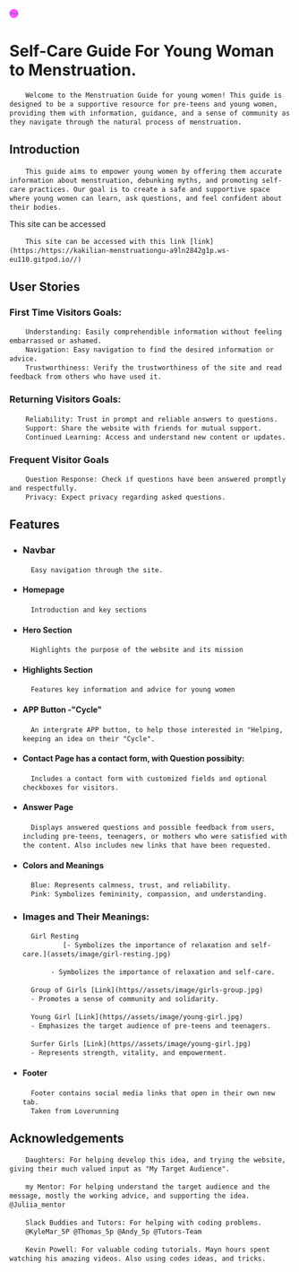 ![Self-help logo](assets/favicon/favicon-16x16.png)


# Self-Care Guide For Young Woman to Menstruation.

        Welcome to the Menstruation Guide for young women! This guide is designed to be a supportive resource for pre-teens and young women, providing them with information, guidance, and a sense of community as they navigate through the natural process of menstruation.


## Introduction

        This guide aims to empower young women by offering them accurate information about menstruation, debunking myths, and promoting self-care practices. Our goal is to create a safe and supportive space where young women can learn, ask questions, and feel confident about their bodies.

This site can be accessed

        This site can be accessed with this link [link](https:/https://kakilian-menstruationgu-a9ln2842g1p.ws-eu110.gitpod.io//)

## User Stories

### First Time Visitors Goals:

        Understanding: Easily comprehendible information without feeling embarrassed or ashamed.
        Navigation: Easy navigation to find the desired information or advice.
        Trustworthiness: Verify the trustworthiness of the site and read feedback from others who have used it.


### Returning Visitors Goals:

        Reliability: Trust in prompt and reliable answers to questions.
        Support: Share the website with friends for mutual support.
        Continued Learning: Access and understand new content or updates.

### Frequent Visitor Goals

        Question Response: Check if questions have been answered promptly and respectfully.
        Privacy: Expect privacy regarding asked questions.

## Features

+ ### Navbar
        Easy navigation through the site.

+ #### Homepage 
        Introduction and key sections

+ #### Hero Section
        Highlights the purpose of the website and its mission

+ #### Highlights Section
        Features key information and advice for young women

+ #### APP Button -"Cycle"
        An intergrate APP button, to help those interested in "Helping, keeping an idea on their "Cycle".

+ #### Contact Page has a contact form, with Question possibity:
        Includes a contact form with customized fields and optional checkboxes for visitors.

+ #### Answer Page
        Displays answered questions and possible feedback from users, including pre-teens, teenagers, or mothers who were satisfied with the content. Also includes new links that have been requested.

+ #### Colors and Meanings
        Blue: Represents calmness, trust, and reliability.
        Pink: Symbolizes femininity, compassion, and understanding.


+ ### Images and Their Meanings:

        Girl Resting 
                [- Symbolizes the importance of relaxation and self-care.](assets/image/girl-resting.jpg)
        
             - Symbolizes the importance of relaxation and self-care.
        
        Group of Girls [Link](https//assets/image/girls-group.jpg)
        - Promotes a sense of community and solidarity.
        
        Young Girl [Link](https//assets/image/young-girl.jpg)
        - Emphasizes the target audience of pre-teens and teenagers.

        Surfer Girls [Link](https//assets/image/young-girl.jpg)
        - Represents strength, vitality, and empowerment.





+ #### Footer
        Footer contains social media links that open in their own new tab.
        Taken from Loverunning




## Acknowledgements

        Daughters: For helping develop this idea, and trying the website, giving their much valued input as "My Target Audience".

        my Mentor: For helping understand the target audience and the message, mostly the working advice, and supporting the idea. @Juliia_mentor
        
        Slack Buddies and Tutors: For helping with coding problems.
        @KyleMar_5P @Thomas_5p @Andy_5p @Tutors-Team

        Kevin Powell: For valuable coding tutorials. Mayn hours spent watching his amazing videos. Also using codes ideas, and tricks.




